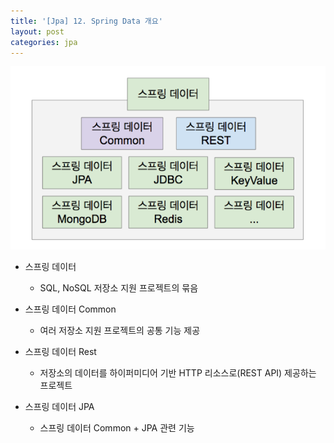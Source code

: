```yaml
---
title: '[Jpa] 12. Spring Data 개요'
layout: post
categories: jpa
---
```


![spring data](/asset/image/jpa/2018051201.png)

- 스프링 데이터
    - SQL, NoSQL 저장소 지원 프로젝트의 묶음
    
- 스프링 데이터 Common
    - 여러 저장소 지원 프로젝트의 공통 기능 제공
    
- 스프링 데이터 Rest
    - 저장소의 데이터를 하이퍼미디어 기반 HTTP 리소스로(REST API) 제공하는 프로젝트
    
- 스프링 데이터 JPA
    - 스프링 데이터 Common + JPA 관련 기능